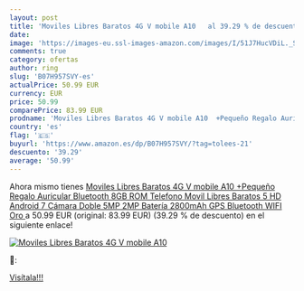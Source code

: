 ```yaml
---
layout: post
title: 'Moviles Libres Baratos 4G V mobile A10   al 39.29 % de descuento'
date: 
image: 'https://images-eu.ssl-images-amazon.com/images/I/51J7HucVDiL._SL200_.jpg'
comments: true
category: ofertas
author: ring
slug: 'B07H957SVY-es'
actualPrice: 50.99 EUR
currency: EUR
price: 50.99
comparePrice: 83.99 EUR
prodname: 'Moviles Libres Baratos 4G V mobile A10  +Pequeño Regalo Auricular Bluetooth  8GB ROM Telefono Movil Libres Baratos 5   HD Android 7 Cámara Doble 5MP 2MP Batería 2800mAh GPS Bluetooth WIFI  Oro '
country: 'es'
flag: '🇪🇸'
buyurl: 'https://www.amazon.es/dp/B07H957SVY/?tag=tolees-21'
descuento: '39.29'
average: '50.99'
---
```


Ahora mismo tienes [Moviles Libres Baratos 4G V mobile A10  +Pequeño Regalo Auricular Bluetooth  8GB ROM Telefono Movil Libres Baratos 5   HD Android 7 Cámara Doble 5MP 2MP Batería 2800mAh GPS Bluetooth WIFI  Oro ](https://www.amazon.es/dp/B07H957SVY/?tag=tolees-21) a 50.99 EUR (original: 83.99 EUR) (39.29 %  de descuento) en el siguiente enlace!

[![Moviles Libres Baratos 4G V mobile A10  ](https://images-eu.ssl-images-amazon.com/images/I/51J7HucVDiL._SL200_.jpg)](https://www.amazon.es/dp/B07H957SVY/?tag=tolees-21)

🔎:


[Visítala!!!](https://www.amazon.es/dp/B07H957SVY/?tag=tolees-21)
